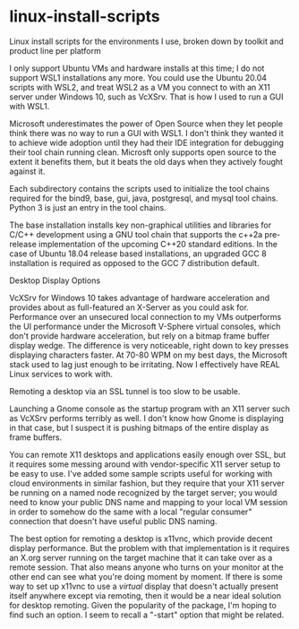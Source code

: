 # linux-install-scripts
Linux install scripts for the environments I use, broken down by toolkit and product line per platform

I only support Ubuntu VMs and hardware installs at this time; I do not support
WSL1 installations any more. You could use the Ubuntu 20.04 scripts
with WSL2, and treat WSL2 as a VM you connect to with an X11 server under
Windows 10, such as VcXSrv.  That is how I used to run a GUI with WSL1.

Microsoft underestimates the power of Open Source when they let people
think there was no way to run a GUI with WSL1.  I don't think they wanted
it to achieve wide adoption until they had their IDE integration for
debugging their tool chain running clean.  Microsft only supports open
source to the extent it benefits them, but it beats the old days when
they actively fought against it.

Each subdirectory contains the scripts used to initialize the tool chains
required for the bind9, base, gui, java, postgresql, and mysql tool chains.
Python 3 is just an entry in the tool chains.

The base installation installs key non-graphical utilities and libraries
for C/C++ development using a GNU tool chain that supports the c++2a
pre-release implementation of the upcoming C++20 standard editions.  In
the case of Ubuntu 18.04 release based installations, an upgraded GCC 8
installation is required as opposed to the GCC 7 distribution default.


Desktop Display Options

VcXSrv for Windows 10 takes advantage of hardware acceleration and
provides about as full-featured an X-Server as you could ask for.
Performance over an unsecured local connection to my VMs outperforms
the UI performance under the Microsoft V-Sphere virtual consoles,
which don't provide hardware acceleration, but rely on a bitmap
frame buffer display wedge.  The difference is very noticeable, right
down to key presses displaying characters faster.  At 70-80 WPM on my
best days, the Microsoft stack used to lag just enough to be irritating.
Now I effectively have REAL Linux services to work with.

Remoting a desktop via an SSL tunnel is too slow to be usable.

Launching a Gnome console as the startup program with an X11 server
such as VcXSrv performs terribly as well.  I don't know how Gnome
is displaying in that case, but I suspect it is pushing bitmaps of the
entire display as frame buffers.

You can remote X11 desktops and applications easily enough over SSL,
but it requires some messing around with vendor-specific X11 server
setup to be easy to use.  I've added some sample scripts useful for
working with cloud environments in similar fashion, but they require
that your X11 server be running on a named node recognized by the
target server; you would need to know your public DNS name and mapping
to your local VM session in order to somehow do the same with a local
"regular consumer" connection that doesn't have useful public DNS naming.

The best option for remoting a desktop is x11vnc, which provide decent
display performance.  But the problem with that implementation is it requires
an X.org server running on the target machine that it can take over as a 
remote session.  That also means anyone who turns on your monitor at the
other end can see what you're doing moment by moment.  If there is some
way to set up x11vnc to use a *virtual* display that doesn't actually
present itself anywhere except via remoting, then it would be a near
ideal solution for desktop remoting.  Given the popularity of the
package, I'm hoping to find such an option.  I seem to recall a "-start"
option that might be related.
